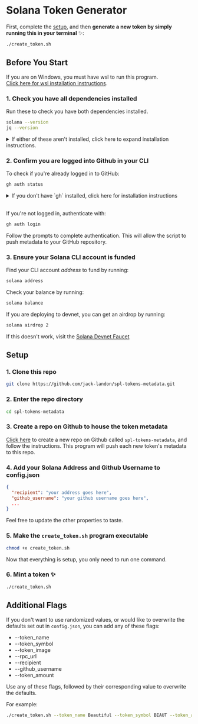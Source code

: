 # Solana Token Generator

First, complete the [setup](#setup), and then **generate a new token by simply running this in your terminal** ✨:

```bash
./create_token.sh
```

## Before You Start

If you are on Windows, you must have wsl to run this program.
<br />
[Click here for wsl installation instructions](https://learn.microsoft.com/en-us/windows/wsl/install).

### 1. Check you have all dependencies installed

Run these to check you have both dependencies installed.

```bash
solana --version
jq --version
```

<details>
<summary>
If either of these aren't installed, click here to expand installation instructions.
</summary>

#### 1. Solana CLI

Install the Solana CLI by running:

```bash
curl --proto '=https' --tlsv1.2 -sSfL https://solana-install.solana.workers.dev | bash
```

[Visit the official Solana installation guide if you have any issues](https://solana.com/docs/intro/installation).

#### 2. jq

Install the lightweight `jq` package by running:

```bash
# macOS
brew install jq

# Linux (Debian/Ubuntu) and WSL
sudo apt install jq
```

</details>

### 2. Confirm you are logged into Github in your CLI

To check if you're already logged in to GitHub:

```bash
gh auth status
```

<details>
<summary>
If you don't have `gh` installed, click here for installation instructions
</summary>

Install `gh` by running the following:

```bash
# macOS
brew install gh
```

For WSL and Linux users, [click here to install the Github CLI](https://github.com/cli/cli/blob/trunk/docs/install_linux.md)

</details>

<br />

If you're not logged in, authenticate with:

```bash
gh auth login
```

Follow the prompts to complete authentication. This will allow the script to push metadata to your GitHub repository.

### 3. Ensure your Solana CLI account is funded

Find your CLI account _address_ to fund by running:

```bash
solana address
```

Check your balance by running:

```bash
solana balance
```

If you are deploying to devnet, you can get an airdrop by running:

```bash
solana airdrop 2
```

If this doesn't work, visit the [Solana Devnet Faucet](https://faucet.solana.com/)

## Setup

### 1. Clone this repo

```bash
git clone https://github.com/jack-landon/spl-tokens-metadata.git
```

### 2. Enter the repo directory

```bash
cd spl-tokens-metadata
```

### 3. Create a repo on Github to house the token metadata

[Click here](https://github.com/new) to create a new repo on Github called `spl-tokens-metadata`, and follow the instructions.
This program will push each new token's metadata to this repo.

### 4. Add your Solana Address and Github Username to config.json

```json
{
  "recipient": "your address goes here",
  "github_username": "your github username goes here",
  ...
}
```

Feel free to update the other properties to taste.

### 5. Make the `create_token.sh` program executable

```bash
chmod +x create_token.sh
```

Now that everything is setup, you only need to run one command.

### 6. Mint a token ✨

```bash
./create_token.sh
```

## Additional Flags

If you don't want to use randomized values, or would like to overwrite the defaults set out in `config.json`, you can add any of these flags:

- --token_name
- --token_symbol
- --token_image
- --rpc_url
- --recipient
- --github_username
- --token_amount

Use any of these flags, followed by their corresponding value to overwrite the defaults.

For example:

```bash
./create_token.sh --token_name Beautiful --token_symbol BEAUT --token_amount 5000000000
```
